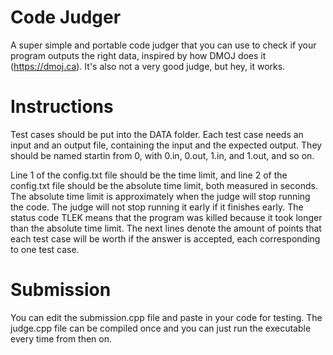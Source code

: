 # Code Judger
A super simple and portable code judger that you can use to check if your program outputs the right data, inspired by how DMOJ does it (https://dmoj.ca).
It's also not a very good judge, but hey, it works.

# Instructions
Test cases should be put into the DATA folder.
Each test case needs an input and an output file, containing the input and the expected output.
They should be named startin from 0, with 0.in, 0.out, 1.in, and 1.out, and so on.

Line 1 of the config.txt file should be the time limit, and line 2 of the config.txt file should be the absolute time limit, both measured in seconds.
The absolute time limit is approximately when the judge will stop running the code. The judge will not stop running it early if it finishes early.
The status code TLEK means that the program was killed because it took longer than the absolute time limit.
The next lines denote the amount of points that each test case will be worth if the answer is accepted, each corresponding to one test case.

# Submission
You can edit the submission.cpp file and paste in your code for testing. The judge.cpp file can be compiled once and you can just run the executable every time from then on.
